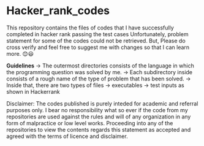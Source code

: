 # Hacker_rank_codes
This repository contains the files of codes that I have successfully completed in hacker rank passing the test cases
Unfortunately, problem statement for some of the codes could not be retrieved. But, Please do cross verify and feel free to suggest me with changes so that I can learn more.
😊😃

**Guidelines**
-> The outermost directories consists of the language in which the programming question was solved by me.
    -> Each subdirectory inside consists of a rough name of the type of problem that has been solved.
    -> Inside that, there are two types of files
        -> executables
        -> test inputs as shown in Hackerrank

Disclaimer: The codes published is purely inteded for academic and referral purposes only. I bear no responsibility what so ever if the code from my repositories are used against the rules and will of any organization in any form of malpractice or low level works. Proceeding into any of the repositories to view the contents regards this statement as accepted and agreed with the terms of licence and disclaimer.
